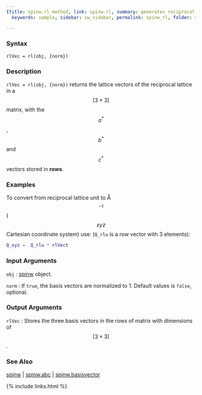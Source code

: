 ```yaml
---
{title: spinw.rl method, link: spinw.rl, summary: generates reciprocal lattice vectors,
  keywords: sample, sidebar: sw_sidebar, permalink: spinw_rl, folder: spinw, mathjax: true}

---
```

  
### Syntax
  
`rlVec = rl(obj, {norm})`
  
### Description
  
`rlVec = rl(obj, {norm})` returns the lattice vectors of the reciprocal
lattice in a $$[3\times 3]$$ matrix, with the $$a^*$$, $$b^*$$ and $$c^*$$ vectors
stored in **rows**. 
 
  
### Examples
  
To convert from reciprocal lattice unit to Å$$^{-1}$$ ($$xyz$$
Cartesian coordinate system) use: (`Q_rlu` is a row vector with 3
elements):
 
```matlab
Q_xyz =  Q_rlu * rlVect
```
  
### Input Arguments
  
`obj`
: [spinw](spinw) object.
  
`norm`
: If `true`, the basis vectors are normalized to 1. Default values is
`false`, optional.
  
### Output Arguments
  
`rlVec`
: Stores the three basis vectors in the rows of matrix with dimensions of
  $$[3\times 3]$$.
  
### See Also
  
[spinw](spinw) \| [spinw.abc](spinw_abc) \| [spinw.basisvector](spinw_basisvector)
 

{% include links.html %}
